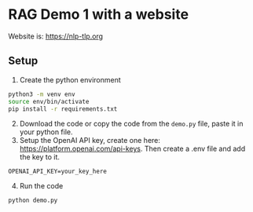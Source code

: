 # RAG Demo 1 with a website

Website is: https://nlp-tlp.org

## Setup

1. Create the python environment

```bash
python3 -m venv env
source env/bin/activate
pip install -r requirements.txt
```

2. Download the code or copy the code from the `demo.py` file, paste it in your python file.
3. Setup the OpenAI API key, create one here: https://platform.openai.com/api-keys. Then create a .env file and add the
   key to it.

```
OPENAI_API_KEY=your_key_here
```

4. Run the code

```bash
python demo.py
```
